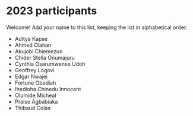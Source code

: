 # 2023 participants

Welcome! Add your name to this list, keeping the list in alphabetical order:

- Aditya Kapse
- Ahmed Olaitan
- Akujobi Chiemezuo
- Chider Stella Onumajuru
- Cynthia Osarumwense Udoh
- Geoffrey Logovi
- Edgar Nwajei
- Fortune Obadiah
- Ihedioha Chinedu Innocent
- Olumide Micheal
- Praise Agbabiaka
- Thibaud Colas

